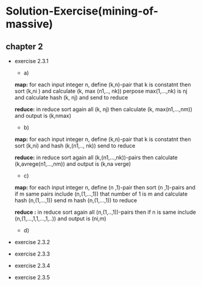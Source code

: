 # Solution-Exercise(mining-of-massive)

## chapter 2
* exercise 2.3.1
  * a)
  
  **map:** for each input integer n, define (k,n)-pair that k is constatnt
  then sort (k,ni ) and calculate (k, max (n1,.., nk))
  perpose max(1,...,nk) is nj and calculate hash (k, nj) and send to reduce
  
   **reduce:** in reduce sort again all (k, nj) then calculate (k, max(n1,...,nm))
   and output is (k,nmax)
  
  * b)
  
  **map:** for each input integer n, define (k,n)-pair that k is constatnt
  then sort (k,ni) and hash (k,(n1,.., nk)) send to reduce
  
   **reduce:** in reduce sort again all (k,(n1,...,nk))-pairs then calculate (k,avrege(n1,...,nm))
   and output is (k,na verge) 
   
  * c)
  
  **map:** for each input integer n, define (n ,1)-pair
  then sort (n ,1)-pairs and if m same pairs include (n,(1,...,1)) that number of 1 is m
  and calculate hash (n,(1,...,1)) 
  send m hash (n,(1,...,1)) to reduce
  
   **reduce :** in reduce sort again all (n,(1,..,1))-pairs then if n is same include
   (n,(1,...,1,1,...,1,..)) and output is (ni,m)

  * d)
  

* exercise 2.3.2
* exercise 2.3.3
* exercise 2.3.4
* exercise 2.3.5
